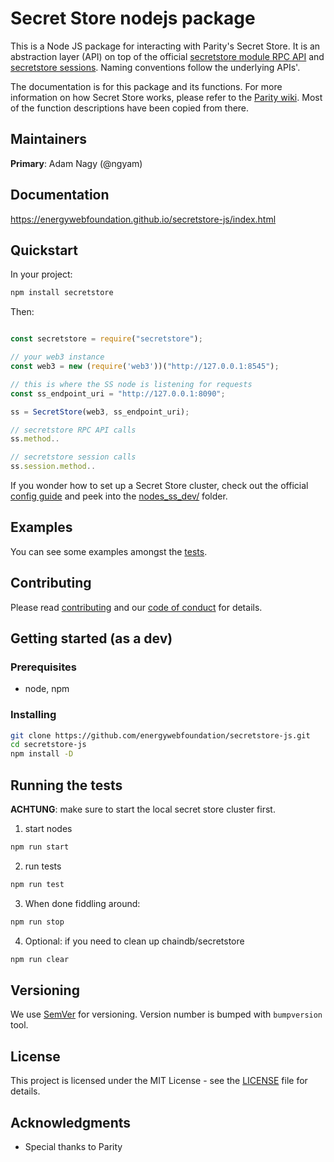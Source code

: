 # Secret Store nodejs package
This is a Node JS package for interacting with Parity's Secret Store.
It is an abstraction layer (API) on top of the official 
[secretstore module RPC API](https://wiki.parity.io/JSONRPC-secretstore-module) and
[secretstore sessions](https://wiki.parity.io/Secret-Store).
Naming conventions follow the underlying APIs'.

The documentation is for this package and its functions. For more information on 
how Secret Store works, please refer to the [Parity wiki](https://github.com/paritytech/wiki). 
Most of the function descriptions have been copied from there.

## Maintainers
**Primary**: Adam Nagy (@ngyam)

## Documentation

https://energywebfoundation.github.io/secretstore-js/index.html

## Quickstart

In your project:
```bash
npm install secretstore
```

Then:
```javascript

const secretstore = require("secretstore");

// your web3 instance
const web3 = new (require('web3'))("http://127.0.0.1:8545");

// this is where the SS node is listening for requests
const ss_endpoint_uri = "http://127.0.0.1:8090";

ss = SecretStore(web3, ss_endpoint_uri);

// secretstore RPC API calls
ss.method..

// secretstore session calls
ss.session.method..

```

If you wonder how to set up a Secret Store cluster, check out the official [config guide](https://wiki.parity.io/Secret-Store-Configuration) and peek into the [nodes_ss_dev/](./nodes_ss_dev/) folder.

## Examples

You can see some examples amongst the [tests](test/secretstore.js).

## Contributing

Please read [contributing](./CONTRIBUTING.md) and our [code of conduct](./CODE_OF_CONDUCT.md) for details.

## Getting started (as a dev)

### Prerequisites

 - node, npm

### Installing

```bash
git clone https://github.com/energywebfoundation/secretstore-js.git
cd secretstore-js
npm install -D
```

## Running the tests

**ACHTUNG**: make sure to start the local secret store cluster first.

1. start nodes

``` bash
npm run start
```

2. run tests 

```bash
npm run test
```

3. When done fiddling around:

```bash
npm run stop
```
4. Optional: if you need to clean up chaindb/secretstore

```bash
npm run clear
```

## Versioning

We use [SemVer](http://semver.org/) for versioning. Version number is bumped with `bumpversion` tool.

## License

This project is licensed under the MIT License - see the [LICENSE](./LICENSE) file for details.

## Acknowledgments

* Special thanks to Parity
